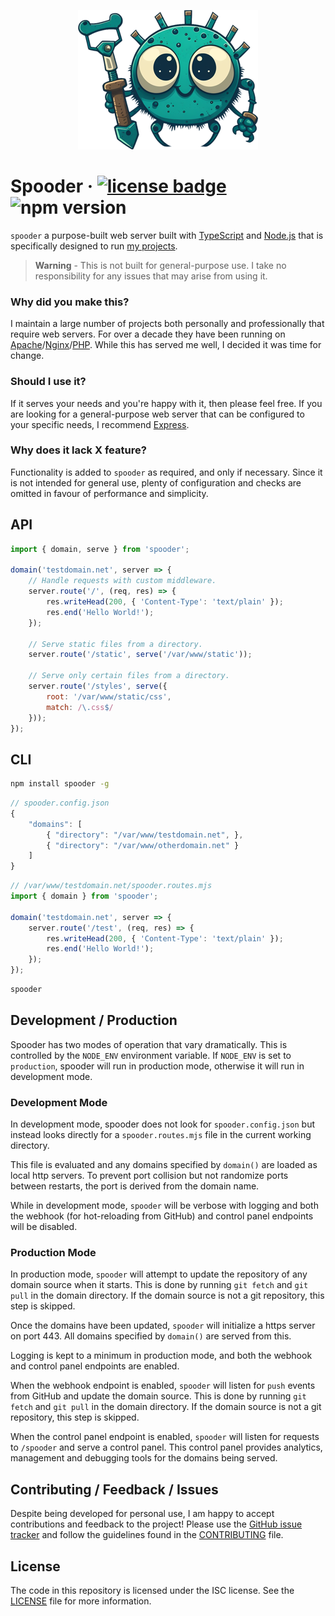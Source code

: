 <p align="center"><img src="docs/project-logo.png"/></p>

# Spooder &middot; [![license badge](https://img.shields.io/github/license/Kruithne/spooder?color=blue)](LICENSE)  ![npm version](https://img.shields.io/npm/v/spooder?color=blue)

`spooder` a purpose-built web server built with [TypeScript](https://www.typescriptlang.org/) and [Node.js](https://nodejs.org/en/) that is specifically designed to run [my projects](https://github.com/Kruithne).

> **Warning** - This is not built for general-purpose use. I take no responsibility for any issues that may arise from using it.


### Why did you make this?

I maintain a large number of projects both personally and professionally that require web servers. For over a decade they have been running on [Apache](https://httpd.apache.org/)/[Nginx](https://www.nginx.com/)/[PHP](https://www.php.net/). While this has served me well, I decided it was time for change.

### Should I use it?

If it serves your needs and you're happy with it, then please feel free. If you are looking for a general-purpose web server that can be configured to your specific needs, I recommend [Express](https://expressjs.com/).

### Why does it lack X feature?

Functionality is added to `spooder` as required, and only if necessary. Since it is not intended for general use, plenty of configuration and checks are omitted in favour of performance and simplicity.

## API

```js
import { domain, serve } from 'spooder';

domain('testdomain.net', server => {
	// Handle requests with custom middleware.
	server.route('/', (req, res) => {
		res.writeHead(200, { 'Content-Type': 'text/plain' });
		res.end('Hello World!');
	});

	// Serve static files from a directory.
	server.route('/static', serve('/var/www/static'));

	// Serve only certain files from a directory.
	server.route('/styles', serve({
		root: '/var/www/static/css',
		match: /\.css$/
	}));
});
```

## CLI

```sh
npm install spooder -g
```

```js
// spooder.config.json
{
	"domains": [
		{ "directory": "/var/www/testdomain.net", },
		{ "directory": "/var/www/otherdomain.net" }
	]
}
```

```js
// /var/www/testdomain.net/spooder.routes.mjs
import { domain } from 'spooder';

domain('testdomain.net', server => {
	server.route('/test', (req, res) => {
		res.writeHead(200, { 'Content-Type': 'text/plain' });
		res.end('Hello World!');
	});
});
```

```sh
spooder
```

## Development / Production

Spooder has two modes of operation that vary dramatically. This is controlled by the `NODE_ENV` environment variable. If `NODE_ENV` is set to `production`, spooder will run in production mode, otherwise it will run in development mode.

### Development Mode

In development mode, spooder does not look for `spooder.config.json` but instead looks directly for a `spooder.routes.mjs` file in the current working directory.

This file is evaluated and any domains specified by `domain()` are loaded as local http servers. To prevent port collision but not randomize ports between restarts, the port is derived from the domain name.

While in development mode, `spooder` will be verbose with logging and both the webhook (for hot-reloading from GitHub) and control panel endpoints will be disabled.

### Production Mode

In production mode, `spooder` will attempt to update the repository of any domain source when it starts. This is done by running `git fetch` and `git pull` in the domain directory. If the domain source is not a git repository, this step is skipped.

Once the domains have been updated, `spooder` will initialize a https server on port 443. All domains specified by `domain()` are served from this.

Logging is kept to a minimum in production mode, and both the webhook and control panel endpoints are enabled.

When the webhook endpoint is enabled, `spooder` will listen for `push` events from GitHub and update the domain source. This is done by running `git fetch` and `git pull` in the domain directory. If the domain source is not a git repository, this step is skipped.

When the control panel endpoint is enabled, `spooder` will listen for requests to `/spooder` and serve a control panel. This control panel provides analytics, management and debugging tools for the domains being served.

## Contributing / Feedback / Issues

Despite being developed for personal use, I am happy to accept contributions and feedback to the project! Please use the [GitHub issue tracker](https://github.com/Kruithne/spooder/issues) and follow the guidelines found in the [CONTRIBUTING](CONTRIBUTING.md) file.

## License
The code in this repository is licensed under the ISC license. See the [LICENSE](LICENSE) file for more information.